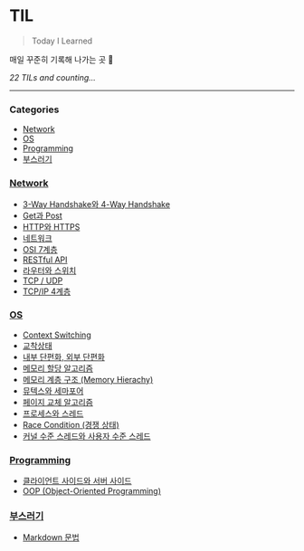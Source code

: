 # TIL
> Today I Learned

매일 꾸준히 기록해 나가는 곳 🌱


_22 TILs and counting..._

---

### Categories

- [Network](#Network)
- [OS](#OS)
- [Programming](#Programming)
- [부스러기](#부스러기)

### [Network](#Network)
- [3-Way Handshake와 4-Way Handshake](Network/3WayHandshake.md)
- [Get과 Post](Network/GetPost.md)
- [HTTP와 HTTPS](Network/HttpHttps.md)
- [네트워크](Network/Network.md)
- [OSI 7계층](Network/OSI_7Layer.md)
- [RESTful API](Network/RestfulAPI.md)
- [라우터와 스위치](Network/RouterSwitch.md)
- [TCP / UDP](Network/TCP_UDP.md)
- [TCP/IP 4계층](Network/TcpIp4Layer.md)

### [OS](#OS)
- [Context Switching](OS/ContextSwitching.md)
- [교착상태](OS/Deadlock.md)
- [내부 단편화, 외부 단편화](OS/Fragmentation.md)
- [메모리 할당 알고리즘](OS/MemoryAllocationAlgorithm.md)
- [메모리 계층 구조 (Memory Hierachy)](OS/MemoryHierachy.md)
- [뮤텍스와 세마포어](OS/MutexSemaphore.md)
- [페이지 교체 알고리즘](OS/PageReplacementAlgorithm.md)
- [프로세스와 스레드](OS/Process_Thread.md)
- [Race Condition (경쟁 상태)](OS/RaceCondition.md)
- [커널 수준 스레드와 사용자 수준 스레드](OS/Thread.md)

### [Programming](#Programming)
- [클라이언트 사이드와 서버 사이드](Programming/ClientSideServerSide.md)
- [OOP (Object-Oriented Programming)](Programming/OOP.md)

### [부스러기](#부스러기)
- [Markdown 문법](부스러기/markdown.md)


